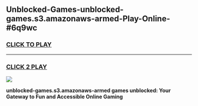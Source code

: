 
## Unblocked-Games-unblocked-games.s3.amazonaws-armed-Play-Online-#6q9wc
<h3>
<a href="https://premium.freeplayer.one?title=unblocked-games.s3.amazonaws-armed&ref=27F">CLICK TO PLAY</a></h3>
<hr>

<h3>
<a href="https://premium.freeplayer.one?title=unblocked-games.s3.amazonaws-armed&ref=27F">CLICK 2 PLAY</a>
  
</h3>

<a href="https://premium.freeplayer.one?title=unblocked-games.s3.amazonaws-armed&ref=27F"><img src="https://clearcache.store/games.png"></a>


**unblocked-games.s3.amazonaws-armed games unblocked: Your Gateway to Fun and Accessible Online Gaming**
